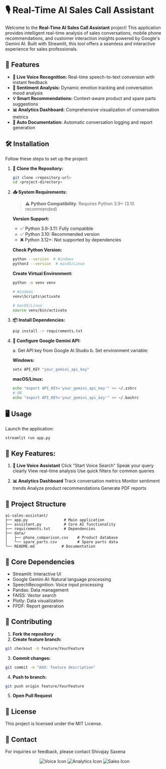 # 🎙️ Real-Time AI Sales Call Assistant

Welcome to the **Real-Time AI Sales Call Assistant** project! This application provides intelligent real-time analysis of sales conversations, mobile phone recommendations, and customer interaction insights powered by Google's Gemini AI. Built with Streamlit, this tool offers a seamless and interactive experience for sales professionals.

## 🚀 Features

- **🎤 Live Voice Recognition:** Real-time speech-to-text conversion with instant feedback
- **🧠 Sentiment Analysis:** Dynamic emotion tracking and conversation mood analysis
- **💡 Smart Recommendations:** Context-aware product and spare parts suggestions
- **📊 Analytics Dashboard:** Comprehensive visualization of conversation metrics
- **📝 Auto Documentation:** Automatic conversation logging and report generation

## 🛠️ Installation

Follow these steps to set up the project:

1. **🔀 Clone the Repository:**
   ```bash
   git clone <repository-url>
   cd <project-directory>
   ```

2. **📥 System Requirements:**

   > **⚠️ Python Compatibility**: Requires Python 3.9+ (3.10 recommended)

   **Version Support:**
   - ✅ Python 3.9-3.11: Fully compatible
   - ✅ Python 3.10: Recommended version
   - ❌ Python 3.12+: Not supported by dependencies

   **Check Python Version:**
   ```bash
   python --version  # Windows
   python3 --version  # macOS/Linux
   ```

   **Create Virtual Environment:**
   ```bash
   python -m venv venv
   
   # Windows
   venv\Scripts\activate
   
   # macOS/Linux
   source venv/bin/activate
   ```

3. **📦 Install Dependencies:**
   ```bash
   pip install -r requirements.txt
   ```

4. **🔑 Configure Google Gemini API:**
   
   a. Get API key from Google AI Studio
   b. Set environment variable:
   
   **Windows:**
   ```bash
   setx API_KEY "your_gemini_api_key"
   ```
   
   **macOS/Linux:**
   ```bash
   echo "export API_KEY='your_gemini_api_key'" >> ~/.zshrc
   # OR
   echo "export API_KEY='your_gemini_api_key'" >> ~/.bashrc
   ```

## 🖥️ Usage

Launch the application:
```bash
streamlit run app.py
```

## 🎯 Key Features:
1. **🎤 Live Voice Assistant**
Click "Start Voice Search"
Speak your query clearly
View real-time analysis
Use quick filters for common queries

2. **📊 Analytics Dashboard**
Track conversation metrics
Monitor sentiment trends
Analyze product recommendations
Generate PDF reports

## 📁 Project Structure
```
ai-sales-assistant/
├── app.py                # Main application
├── assistant.py          # Core AI functionality
├── requirements.txt      # Dependencies
├── data/
│   ├── phone_comparison.csv    # Product database
│   └── spare_parts.csv         # Spare parts data
└── README.md            # Documentation
```

## 🧰 Core Dependencies

- Streamlit: Interactive UI
- Google Gemini AI: Natural language processing
- SpeechRecognition: Voice input processing
- Pandas: Data management
- FAISS: Vector search
- Plotly: Data visualization
- FPDF: Report generation

## 🤝 Contributing
1. **Fork the repository**
2. **Create feature branch:**
```bash
git checkout -b feature/YourFeature
```
3. **Commit changes:**
```bash
git commit -m "Add: feature description"
```
4. **Push to branch:**
```bash
git push origin feature/YourFeature
```
5. **Open Pull Request**

## 📝 License
This project is licensed under the MIT License.

## 📧 Contact
For inquiries or feedback, please contact Shivajay Saxena

<div align="center"> <img src="https://img.icons8.com/color/48/000000/microphone.png" alt="Voice Icon" /> <img src="https://img.icons8.com/color/48/000000/analytics.png" alt="Analytics Icon" /> <img src="https://img.icons8.com/color/48/000000/mobile-payment.png" alt="Sales Icon" /> </div>